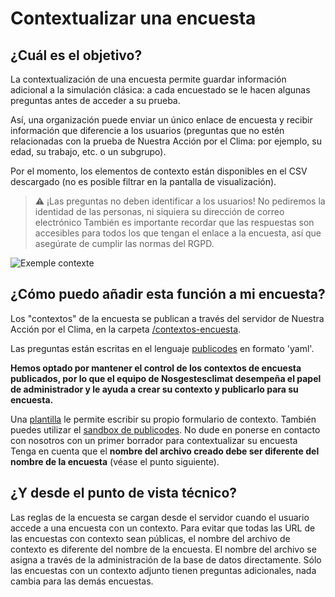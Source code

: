 # Contextualizar una encuesta

## ¿Cuál es el objetivo?

La contextualización de una encuesta permite guardar información
adicional a la simulación clásica: a cada encuestado se le hacen algunas
preguntas antes de acceder a su prueba.

Así, una organización puede enviar un único enlace de encuesta y recibir
información que diferencie a los usuarios (preguntas que no estén
relacionadas con la prueba de Nuestra Acción por el Clima: por ejemplo,
su edad, su trabajo, etc. o un subgrupo).

Por el momento, los elementos de contexto están disponibles en el CSV
descargado (no es posible filtrar en la pantalla de visualización).

> ⚠️ ¡Las preguntas no deben identificar a los usuarios! No pediremos la
> identidad de las personas, ni siquiera su dirección de correo
> electrónico También es importante recordar que las respuestas son
> accesibles para todos los que tengan el enlace a la encuesta, así que
> asegúrate de cumplir las normas del RGPD.

![Exemple contexte](/images/exemple-contexte.png)

## ¿Cómo puedo añadir esta función a mi encuesta?

Los "contextos" de la encuesta se publican a través del servidor de
Nuestra Acción por el Clima, en la carpeta
[/contextos-encuesta](https://github.com/datagir/nosgestesclimat-server/tree/master/contextes-sondage).

Las preguntas están escritas en el lenguaje
[publicodes](https://publi.codes/) en formato 'yaml'.

**Hemos optado por mantener el control de los contextos de encuesta
publicados, por lo que el equipo de Nosgestesclimat desempeña el papel de
administrador y le ayuda a crear su contexto y publicarlo para su
encuesta.**

Una
[plantilla](https://github.com/datagir/nosgestesclimat-server/tree/master/contextes-sondage/template%20de%20contexte.yaml)
le permite escribir su propio formulario de contexto. También puedes
utilizar el [sandbox de publicodes](https://vu.fr/szYP). No dude en
ponerse en contacto con nosotros con un primer borrador para
contextualizar su encuesta Tenga en cuenta que el **nombre del archivo
creado debe ser diferente del nombre de la encuesta** (véase el punto
siguiente).

## ¿Y desde el punto de vista técnico?

Las reglas de la encuesta se cargan desde el servidor cuando el usuario
accede a una encuesta con un contexto. Para evitar que todas las URL de
las encuestas con contexto sean públicas, el nombre del archivo de
contexto es diferente del nombre de la encuesta. El nombre del archivo
se asigna a través de la administración de la base de datos
directamente. Sólo las encuestas con un contexto adjunto tienen
preguntas adicionales, nada cambia para las demás encuestas.
